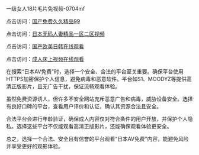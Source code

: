 
一级女人18片毛片免视频-0704mf

点击访问：<a href="https://cfad.pages.dev/">国产免费久久精品99</a>

点击访问：<a href="https://gfd-5xg.pages.dev/">日本无码人妻精品一区二区视频</a>

点击访问：<a href="https://fdhf-454.pages.dev/">国产欧美日韩在线观看</a>

点击访问：<a href="https://bered.pages.dev/">成人床上视频在线观看</a>


在搜索“日本AV免费”时，选择一个安全、合法的平台至关重要。确保平台使用HTTPS加密保护个人信息，避免病毒和恶意软件。平台如S1、MOODYZ等提供高清正版影片，且无广告干扰，保证流畅观看体验。

虽然免费资源诱人，但许多不安全网站充斥恶意广告和病毒，威胁设备安全。选择有良好口碑的平台，查看用户评价和认证，确认其资源合法且安全。

合法平台会进行年龄验证，确保成人内容仅对符合条件的用户开放，并保护个人隐私。选择这些平台不仅能观看高清正版影片，还能确保观看体验更安全。

总之，选择一个合法、安全且有信誉的平台观看“日本AV免费”内容，能避免风险并享受更好的观影体验。

<span style="display:none;">[Canonical link](）</span>
